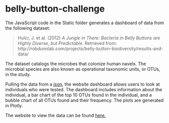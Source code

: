 # belly-button-challenge
The JavaScript code in the Static folder generates a dashboard of data from the following dataset: 
<blockquote>Hulcr, J. et al. (2012) <em>A Jungle in There: Bacteria in Belly Buttons are Highly Diverse, but Predictable</em>. Retrieved from: http://robdunnlab.com/projects/belly-button-biodiversity/results-and-data/</blockquote>

The dataset catalogs the microbes that colonize human navels. The microbial species are also known as operational taxonomic units, or OTUs, in the study. 

Pulling the data from a <a href=https://2u-data-curriculum-team.s3.amazonaws.com/dataviz-classroom/v1.1/14-Interactive-Web-Visualizations/02-Homework/samples.json>json</a>, the website dashboard allows users to look at individuals who were tested. The dashboard includes information about the individual, a bar chart of the top 10 OTUs found in the individual, and a bubble chart of all OTUs found and their frequency. The plots are generated in Plotly.

The website to view the data can be found <a href=https://hfattor.github.io/belly-button-challenge/>here.</a>
